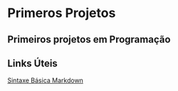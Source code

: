 # Primeros Projetos
## Primeiros projetos em Programação

## Links Úteis
[Sintaxe Básica Markdown](https://www.markdownguide.org/basic-syntax/)
